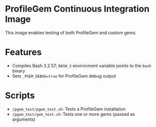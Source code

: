 # ProfileGem Continuous Integration Image

This image enables testing of both ProfileGem and custom gems.

# Features

* Compiles Bash 3.2.57; `BASH_3` environment variable points to the `bash`
  binary
* Sets `_PGEM_DEBUG=true` for ProfileGem debug output

# Scripts

* `/pgem_test/pgem_test.sh`: Tests a ProfileGem installation
* `/pgem_test/gem_test.sh`:  Tests one or more gems (passed as arguments)

